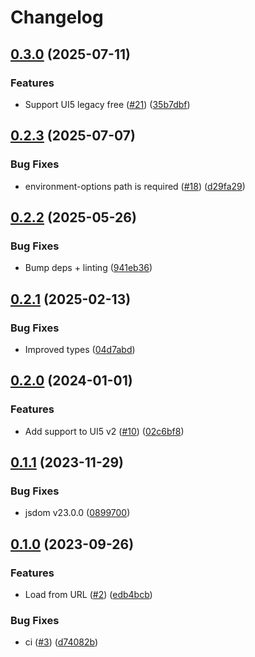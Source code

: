 # Changelog

## [0.3.0](https://github.com/mauriciolauffer/vitest-environment-ui5/compare/v0.2.3...v0.3.0) (2025-07-11)


### Features

* Support UI5 legacy free ([#21](https://github.com/mauriciolauffer/vitest-environment-ui5/issues/21)) ([35b7dbf](https://github.com/mauriciolauffer/vitest-environment-ui5/commit/35b7dbf5a53d42eee1b5d55a394ffb6fc0c6fb56))

## [0.2.3](https://github.com/mauriciolauffer/vitest-environment-ui5/compare/v0.2.2...v0.2.3) (2025-07-07)


### Bug Fixes

* environment-options path is required ([#18](https://github.com/mauriciolauffer/vitest-environment-ui5/issues/18)) ([d29fa29](https://github.com/mauriciolauffer/vitest-environment-ui5/commit/d29fa29e8ff0c6fb69a3542df669af4a58e41c46))

## [0.2.2](https://github.com/mauriciolauffer/vitest-environment-ui5/compare/v0.2.1...v0.2.2) (2025-05-26)


### Bug Fixes

* Bump deps + linting ([941eb36](https://github.com/mauriciolauffer/vitest-environment-ui5/commit/941eb367ca2dd7895da64383b804c996440be987))

## [0.2.1](https://github.com/mauriciolauffer/vitest-environment-ui5/compare/v0.2.0...v0.2.1) (2025-02-13)

### Bug Fixes

- Improved types ([04d7abd](https://github.com/mauriciolauffer/vitest-environment-ui5/commit/04d7abd233108a0b63d773ee6f30eb31417e02b3))

## [0.2.0](https://github.com/mauriciolauffer/vitest-environment-ui5/compare/v0.1.1...v0.2.0) (2024-01-01)

### Features

- Add support to UI5 v2 ([#10](https://github.com/mauriciolauffer/vitest-environment-ui5/issues/10)) ([02c6bf8](https://github.com/mauriciolauffer/vitest-environment-ui5/commit/02c6bf81c6fd61b617663f89c3472521fc48940b))

## [0.1.1](https://github.com/mauriciolauffer/vitest-environment-ui5/compare/v0.1.0...v0.1.1) (2023-11-29)

### Bug Fixes

- jsdom v23.0.0 ([0899700](https://github.com/mauriciolauffer/vitest-environment-ui5/commit/08997006591cd068c58151e3c9fa79bc3ca7a430))

## [0.1.0](https://github.com/mauriciolauffer/vitest-environment-ui5/compare/v0.0.1...v0.1.0) (2023-09-26)

### Features

- Load from URL ([#2](https://github.com/mauriciolauffer/vitest-environment-ui5/issues/2)) ([edb4bcb](https://github.com/mauriciolauffer/vitest-environment-ui5/commit/edb4bcb3b1cc21b376357dffc0fe11fb713e90c0))

### Bug Fixes

- ci ([#3](https://github.com/mauriciolauffer/vitest-environment-ui5/issues/3)) ([d74082b](https://github.com/mauriciolauffer/vitest-environment-ui5/commit/d74082b8c5306c662128f5600fa8a6cac042efc0))
